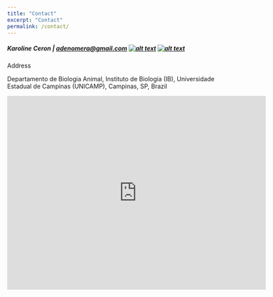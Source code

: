```yaml
---
title: "Contact"
excerpt: "Contact"
permalink: /contact/
---
```


##### Karoline Ceron | <adenomera@gmail.com>  [![alt text][1.1]][1]  [![alt text][6.1]][6]
 
 [1.1]: http://i.imgur.com/tXSoThF.png (twitter icon with padding)
 
  [1]: http://www.twitter.com/ceronkarol 
  
  
  
  [6.1]: http://i.imgur.com/0o48UoR.png (github icon with padding)
 
 [6]: http://www.github.com/karolceron      
 
 
 
Address

Departamento de Biologia Animal,
Instituto de Biologia (IB),
Universidade Estadual de Campinas (UNICAMP),
Campinas, SP, Brazil

<iframe src="https://www.google.com/maps/embed?pb=!1m18!1m12!1m3!1d494.10613644938485!2d-47.069206442335684!3d-22.82089230813002!2m3!1f0!2f0!3f0!3m2!1i1024!2i768!4f13.1!3m3!1m2!1s0x94c8c6b23d846bd3%3A0x28833d5534b8111b!2sDepartamento%20de%20Biologia%20Animal!5e0!3m2!1spt-BR!2sbr!4v1654620494386!5m2!1spt-BR!2sbr" width="600" height="450" style="border:0;" allowfullscreen="" loading="lazy" referrerpolicy="no-referrer-when-downgrade"></iframe>

